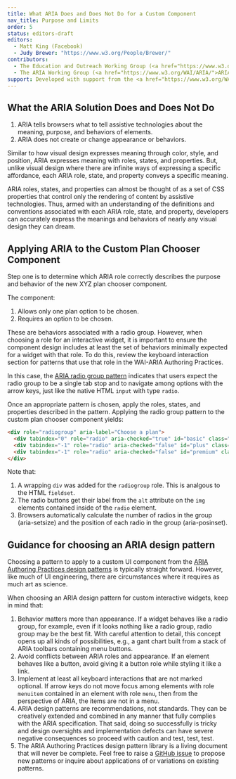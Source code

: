 ```yaml
---
title: What ARIA Does and Does Not Do for a Custom Component
nav_title: Purpose and Limits
order: 5
status: editors-draft
editors:
  - Matt King (Facebook)
  - Judy Brewer: "https://www.w3.org/People/Brewer/"
contributors:
  - The Education and Outreach Working Group (<a href="https://www.w3.org/WAI/EO/">EOWG</a>)
  - The ARIA Working Group (<a href="https://www.w3.org/WAI/ARIA/">ARIA</a>)
support: Developed with support from the <a href="https://www.w3.org/WAI/WCAGTA/">U.S. Access Board, WCAG TA Project, Task 2</a>.
---
```


## What the ARIA Solution Does and Does Not Do

1. ARIA tells browsers what to tell assistive technologies about the meaning, purpose, and behaviors of elements. 
2. ARIA does not create or change appearance or behaviors. 

Similar to how visual design expresses meaning through color, style, and position, ARIA expresses meaning with roles, states, and properties. 
But, unlike visual design where there are infinite ways of expressing a specific affordance, each ARIA role, state, and property conveys a specific meaning. 

ARIA roles, states, and properties can almost be thought of as a set of CSS properties that control only the rendering of content by assistive technologies.
Thus, armed with an understanding of the definitions and conventions associated with each ARIA role, state, and property, developers can accurately express the meanings and behaviors of nearly any visual design they can dream.

## Applying ARIA to the Custom Plan Chooser Component

Step one is to determine which ARIA role correctly describes the purpose and behavior of the new XYZ plan chooser component. 

The component:

1. Allows only one plan option to be chosen.
2. Requires an option to be chosen.

These are behaviors associated with a radio group. 
However, when choosing a role for an interactive widget, it is important to ensure the component design includes at least the set of behaviors minimally expected for a widget with that role.
To do this, review the keyboard interaction section for patterns that use that role in the WAI-ARIA Authoring Practices.

In this case, the 
[ARIA radio group pattern](https://www.w3.org/TR/wai-aria-practices-1.1/#radiobutton)
indicates that users expect the radio group to be a single tab stop and to navigate among options with the arrow keys, just like the native HTML `input` with type `radio`.

Once an appropriate pattern is chosen, apply the roles, states, and properties described in the pattern.
Applying the radio group pattern to the custom plan chooser component yields:

~~~ html
<div role="radiogroup" aria-label="Choose a plan">
  <div tabindex="0" role="radio" aria-checked="true" id="basic" class="plan-option"><img src="basic.png" alt="Basic"></div>
  <div tabindex="-1" role="radio" aria-checked="false" id="plus" class="plan-option"><img src="plus.png" alt="Plus"></div>
  <div tabindex="-1" role="radio" aria-checked="false" id="premium" class="plan-option"><img src="premium.png" alt="Premium"></div>
</div>
~~~

Note that:

1. A wrapping `div` was added for the `radiogroup` role. This is analgous to the HTML `fieldset`.
2. The radio buttons get their label from the `alt` attribute on the `img` elements contained inside of the `radio` element.
3. Browsers automatically calculate the number of radios in the group (aria-setsize) and the position of each radio in the group (aria-posinset).

## Guidance for choosing an ARIA design pattern

Choosing a pattern to apply to a custom UI component from the 
[ARIA Authoring Practices design patterns](https://www.w3.org/TR/wai-aria-practices-1.1/#aria_ex) 
is typically straight forward.
However, like much of UI engineering, there are circumstances where it requires as much art as science.

When choosing an ARIA design pattern for custom interactive widgets, keep in mind that:

1. Behavior matters more than appearance. If a widget behaves like a radio group, for example, even if it looks nothing like a radio group, radio group may be the best fit. With careful attention to detail, this concept opens up all kinds of possibilities, e.g., a gant chart built from a stack of ARIA toolbars containing menu buttons.
2. Avoid conflicts between ARIA roles and appearance. If an element behaves like a button, avoid giving it a button role while styling it like a link.
3. Implement at least all keyboard interactions that are not marked optional. If arrow keys do not move focus among elements with role `menuitem` contained in an element with role `menu`, then from the perspective of ARIA, the items are not in a menu.
4. ARIA design patterns are recommendations, not standards. They can be creatively extended and combined in any manner that fully complies with the ARIA specification. That said, doing so successfully is tricky and design oversights and implementation defects can have severe negative consequences so proceed with caution and test, test, test.
5. The ARIA Authoring Practices design pattern library is a living document that will never be complete. Feel free to raise a [GitHub issue](https://github.com/w3c/aria-practices/issues) to propose new patterns or inquire about applications of or variations on existing patterns.
